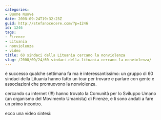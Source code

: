 ```yaml
---
categories:
- Buone Nuove
date: 2008-09-24T19:32:23Z
guid: http://stefanocecere.com/?p=1246
id: 1246
tags:
- Firenze
- Lituania
- nonviolenza
- video
title: 60 sindaci della Lituania cercano la nonviolenza
slug: /2008/09/24/60-sindaci-della-lituania-cercano-la-nonviolenza/
---
```


è successo qualche settimana fa ma è interessantissimo: un gruppo di 60 sindaci della Lituania hanno fatto un tour per trovare e parlare con gente e associazioni che promuovono la nonviolenza.

cercando su internet (!!!) hanno trovato la Comunità per lo Sviluppo Umano (un organismo del Movimento Umanista) di Firenze, e lì sono andati a fare un primo incontro.

ecco una video sintesi: